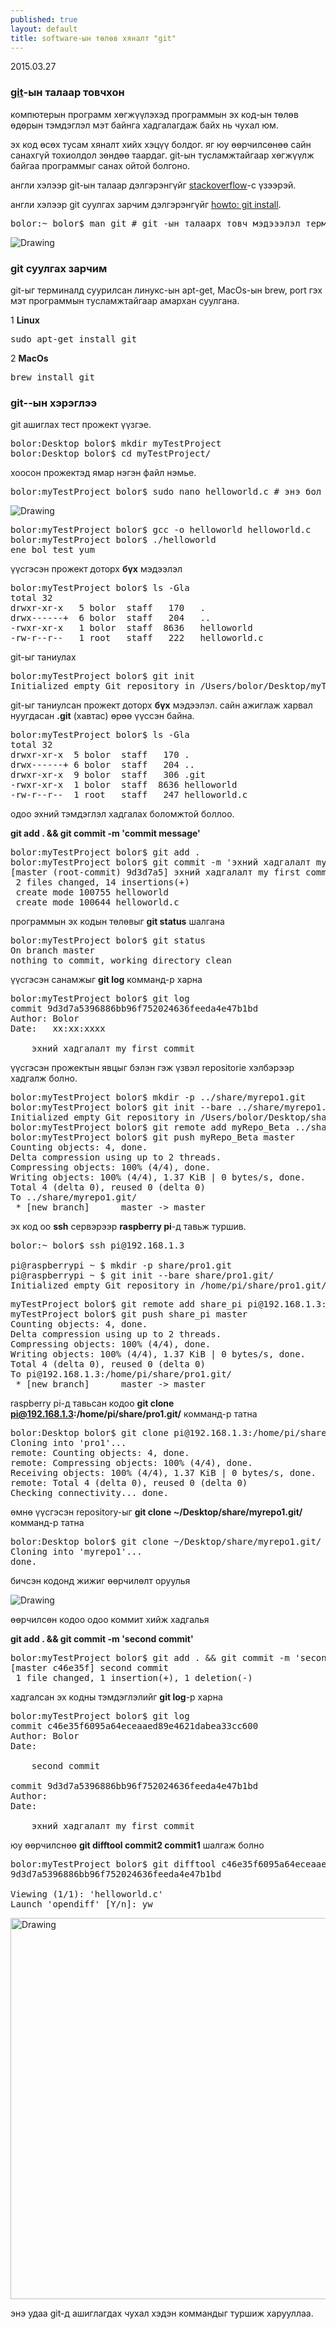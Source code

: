 ```yaml
---
published: true
layout: default
title: software-ын төлөв хяналт "git"
---
```

<p class="publish_date"> 2015.03.27</p>


### [git](http://en.wikipedia.org/wiki/Git_(software))-ын талаар товчхон 


компютерын программ хөгжүүлэхэд программын эх код-ын төлөв өдөрын тэмдэглэл мэт байнга хадгалагдаж байх нь чухал юм.

эх код өсөх тусам хяналт хийх хэцүү болдог. яг юу өөрчилсөнөө сайн санахгүй тохиолдол зөндөө таардаг. git-ын тусламжтайгаар хөгжүүлж байгаа программыг санах ойтой болгоно. 

англи хэлээр git-ын талаар дэлгэрэнгүйг [stackoverflow](http://stackoverflow.com/questions/315911/git-for-beginners-the-definitive-practical-guide)-с үзээрэй.

англи хэлээр git суулгах зарчим дэлгэрэнгүйг [howto: git install]((http://git-scm.com/book/en/v2/Getting-Started-Installing-Git)).


<pre class="terminal" name="code">
bolor:~ bolor$ man git # git -ын талаарx товч мэдэээлэл терминалаас
</pre>
<img src="{{ site.baseurl }}/images/man_git.png" alt="Drawing"/>


### git суулгах зарчим
git-ыг терминалд суурилсан линукс-ын apt-get, MacOs-ын brew, port гэх мэт программын тусламжтайгаар амархан суулгана.

1 **Linux**

<pre class="terminal" name="code">
sudo apt-get install git
</pre>

2 **MacOs**

<pre class="terminal" name="code">
brew install git 
</pre>


### git--ын хэрэглээ

git ашиглах тест прожект үүзгэе.

<pre class="terminal" name="code">
bolor:Desktop bolor$ mkdir myTestProject
bolor:Desktop bolor$ cd myTestProject/
</pre>

хоосон прожектэд ямар нэгэн файл нэмье.

<pre class="terminal" name="code">
bolor:myTestProject bolor$ sudo nano helloworld.c # энэ бол тест файл юм.
</pre>

<img src="{{ site.baseurl }}/images/helloworld.png" alt="Drawing"/>

<pre class="terminal" name="code">
bolor:myTestProject bolor$ gcc -o helloworld helloworld.c 
bolor:myTestProject bolor$ ./helloworld 
ene bol test yum 
</pre>

үүсгэсэн прожект доторх **бүх** мэдээлэл

<pre class="terminal" name="code">
bolor:myTestProject bolor$ ls -Gla
total 32
drwxr-xr-x   5 bolor  staff   170   .
drwx------+  6 bolor  staff   204   ..
-rwxr-xr-x   1 bolor  staff  8636   helloworld
-rw-r--r--   1 root   staff   222   helloworld.c
</pre>

git-ыг таниулах

<pre class="terminal" name="code">
bolor:myTestProject bolor$ git init 
Initialized empty Git repository in /Users/bolor/Desktop/myTestProject/.git/
</pre>

git-ыг таниулсан прожект доторх **бүх** мэдээлэл. сайн ажиглаж харвал нуугдасан **.git** (хавтас) өрөө үүссэн байна.

<pre class="terminal" name="code">
bolor:myTestProject bolor$ ls -Gla
total 32
drwxr-xr-x  5 bolor  staff   170 .
drwx------+ 6 bolor  staff   204 ..
drwxr-xr-x  9 bolor  staff   306 .git
-rwxr-xr-x  1 bolor  staff  8636 helloworld
-rw-r--r--  1 root   staff   247 helloworld.c
</pre>

	
одоо эхний тэмдэглэл хадгалах боломжтой боллоо. 

**git add . && git commit -m 'commit message'** 


<pre class="terminal" name="code">
bolor:myTestProject bolor$ git add .
bolor:myTestProject bolor$ git commit -m 'эхний хадгалалт my first commit'
[master (root-commit) 9d3d7a5] эхний хадгалалт my first commit
 2 files changed, 14 insertions(+)
 create mode 100755 helloworld
 create mode 100644 helloworld.c
</pre>

программын эх кодын төлөвыг **git status** шалгана

<pre class="terminal" name="code">
bolor:myTestProject bolor$ git status
On branch master
nothing to commit, working directory clean
</pre>


үүсгэсэн санамжыг **git log** комманд-р харна

<pre class="terminal" name="code">
bolor:myTestProject bolor$ git log
commit 9d3d7a5396886bb96f752024636feeda4e47b1bd
Author: Bolor 
Date:   xx:xx:xxxx 

    эхний хадгалалт my first commit
</pre>

үүсгэсэн прожектын явцыг бэлэн гэж үзвэл repositorie хэлбэрээр хадгалж болно. 

<pre class="terminal" name="code">
bolor:myTestProject bolor$ mkdir -p ../share/myrepo1.git
bolor:myTestProject bolor$ git init --bare ../share/myrepo1.git/
Initialized empty Git repository in /Users/bolor/Desktop/share/myrepo1.git/
bolor:myTestProject bolor$ git remote add myRepo_Beta ../share/myrepo1.git/
bolor:myTestProject bolor$ git push myRepo_Beta master
Counting objects: 4, done.
Delta compression using up to 2 threads.
Compressing objects: 100% (4/4), done.
Writing objects: 100% (4/4), 1.37 KiB | 0 bytes/s, done.
Total 4 (delta 0), reused 0 (delta 0)
To ../share/myrepo1.git/
 * [new branch]      master -> master
</pre>

эх код оо **ssh** сервэрээр **raspberry pi**-д тавьж туршив.

<pre class="terminal" name="code">
bolor:~ bolor$ ssh pi@192.168.1.3

pi@raspberrypi ~ $ mkdir -p share/pro1.git
pi@raspberrypi ~ $ git init --bare share/pro1.git/
Initialized empty Git repository in /home/pi/share/pro1.git/
</pre>

<pre class="terminal" name="code">
myTestProject bolor$ git remote add share_pi pi@192.168.1.3:/home/pi/share/pro1.git/
myTestProject bolor$ git push share_pi master
Counting objects: 4, done.
Delta compression using up to 2 threads.
Compressing objects: 100% (4/4), done.
Writing objects: 100% (4/4), 1.37 KiB | 0 bytes/s, done.
Total 4 (delta 0), reused 0 (delta 0)
To pi@192.168.1.3:/home/pi/share/pro1.git/
 * [new branch]      master -> master
</pre>

raspberry pi-д тавьсан кодоо **git clone pi@192.168.1.3:/home/pi/share/pro1.git/** комманд-р татна

<pre class="terminal" name="code">
bolor:Desktop bolor$ git clone pi@192.168.1.3:/home/pi/share/pro1.git/
Cloning into 'pro1'...
remote: Counting objects: 4, done.
remote: Compressing objects: 100% (4/4), done.
Receiving objects: 100% (4/4), 1.37 KiB | 0 bytes/s, done.
remote: Total 4 (delta 0), reused 0 (delta 0)
Checking connectivity... done.
</pre>

өмнө үүсгэсэн repository-ыг **git clone ~/Desktop/share/myrepo1.git/** комманд-р татна

<pre class="terminal" name="code">
bolor:Desktop bolor$ git clone ~/Desktop/share/myrepo1.git/
Cloning into 'myrepo1'...
done.
</pre>

бичсэн кодонд жижиг өөрчилөлт оруулья

<img src="{{ site.baseurl }}/images/helloworld1.png" alt="Drawing"/>

өөрчилсөн кодоо одоо коммит хийж хадгалья

**git add . && git commit -m 'second commit'**

<pre class="terminal" name="code">
bolor:myTestProject bolor$ git add . && git commit -m 'second commit'
[master c46e35f] second commit
 1 file changed, 1 insertion(+), 1 deletion(-)
</pre>


хадгалсан эх кодны тэмдэглэлийг **git log**-p харна

<pre class="terminal" name="code">
bolor:myTestProject bolor$ git log
commit c46e35f6095a64eceaaed89e4621dabea33cc600
Author: Bolor 
Date:  

    second commit

commit 9d3d7a5396886bb96f752024636feeda4e47b1bd
Author: 
Date:  

    эхний хадгалалт my first commit
</pre>


юу өөрчилснөө **git difftool commit2 commit1** шалгаж болно 

<pre class="terminal" name="code">
bolor:myTestProject bolor$ git difftool c46e35f6095a64eceaaed89e4621dabea33cc600
9d3d7a5396886bb96f752024636feeda4e47b1bd

Viewing (1/1): 'helloworld.c'
Launch 'opendiff' [Y/n]: yw
</pre>


<img src="{{ site.baseurl }}/images/diffs.png" alt="Drawing" style="width: 610px;"/>


энэ удаа git-д ашиглагдах чухал хэдэн коммандыг туршиж харууллаа. 